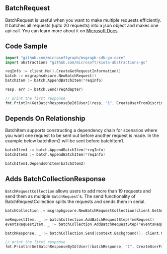 ## BatchRequest

BatchRequest is useful when you want to make multiple requests efficiently. It batches all requests (upto 20 requests) into a json object and makes one api call. You can learn more about it on [Microsoft Docs](https://docs.microsoft.com/en-us/graph/json-batching). 

## Code Sample

```go
import "github.com/microsoftgraph/msgraph-sdk-go-core"
import abstractions "github.com/microsoft/kiota-abstractions-go"

reqInfo := client.Me().CreateGetRequestInformation()
batch := msgraphsdkcore.NewBatchRequest()
batchItem := batch.AppendBatchItem(*reqInfo)

resp, err := batch.Send(reqAdapter)

// print the first response
fmt.Println(GetBatchResponseById[User](resp, "1", CreateUserFromDiscriminatorValue)) // returns a serialized response
```

## Depends On Relationship

BatchItem supports constructing a dependency chain for scenarios where you want one request to be sent out before another request is made. In the example below batchItem2 will be sent before batchItem1.

```go
batchItem1 := batch.AppendBatchItem(*reqInfo)
batchItem2 := batch.AppendBatchItem(*reqInfo)

batchItem1.DependsOnItem(batchItem2)
```

## Adds BatchCollectionResponse

`BatchRequestCollection` allows users to add more than 19 requests and send them as multiple `BatchRequest`'s. The send functionality of BatchRequestCollection splits the requests and sends them in serial.

```go
batchCollection := msgraphgocore.NewBatchRequestCollection(client.GetAdapter())

meRequestItem, _ := batchCollection.AddBatchRequestStep(*meRequest)
eventsRequestItem, _ := batchCollection.AddBatchRequestStep(*eventsRequest)

batchResponse, _ := batchCollection.Send(context.Background(), client.GetAdapter())

// print the first response
fmt.Println(GetBatchResponseById[User](batchResponse, "1", CreateUserFromDiscriminatorValue)) // returns a serialized response
```